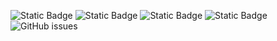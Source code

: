 ![Static Badge](https://img.shields.io/badge/blacklists-60-000000) ![Static Badge](https://img.shields.io/badge/blacklisted-3013100-cc0000) ![Static Badge](https://img.shields.io/badge/whitelisted-2242-00CC00) ![Static Badge](https://img.shields.io/badge/streaming_blacklist-28106-000000) ![GitHub issues](https://img.shields.io/github/issues/fabriziosalmi/blacklists)
